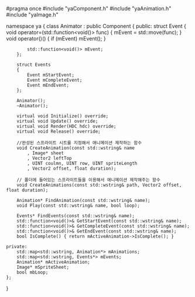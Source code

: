 #pragma once
#include "yaComponent.h"
#include "yaAnimation.h"
#include "yaImage.h"

namespace ya
{
class Animator : public Component
{
public:
struct Event
{
void operator=(std::function<void()> func)
{
mEvent = std::move(func);
}
void operator()()
{
if (mEvent)
mEvent();
}

    		std::function<void()> mEvent;
    	};

    	struct Events
    	{
    		Event mStartEvent;
    		Event mCompleteEvent;
    		Event mEndEvent;
    	};

    	Animator();
    	~Animator();

    	virtual void Initialize() override;
    	virtual void Update() override;
    	virtual void Render(HDC hdc) override;
    	virtual void Release() override;

    	//완성된 스프라이트 시트를 지정해서 애니메이션 제작하는 함수
    	void CreateAnimation(const std::wstring& name
    		, Image* sheet
    		, Vector2 leftTop
    		, UINT coulmn, UINT row, UINT spriteLength
    		, Vector2 offset, float duration);

    	// 폴더에 들어있는 스프라이트들을 이용해서 애니메이션 제작해주는 함수
    	void CreateAnimations(const std::wstring& path, Vector2 offset, float duration);

    	Animation* FindAnimation(const std::wstring& name);
    	void Play(const std::wstring& name, bool loop);

    	Events* FindEvents(const std::wstring& name);
    	std::function<void()>& GetStartEvent(const std::wstring& name);
    	std::function<void()>& GetCompleteEvent(const std::wstring& name);
    	std::function<void()>& GetEndEvent(const std::wstring& name);
    	bool IsComplete() { return mActiveAnimation->IsComplete(); }

    private:
    	std::map<std::wstring, Animation*> mAnimations;
    	std::map<std::wstring, Events*> mEvents;
    	Animation* mActiveAnimation;
    	Image* mSpriteSheet;
    	bool mbLoop;
    };

}
